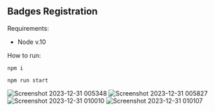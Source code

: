 Badges Registration
---
Requirements:
* Node v.10

How to run:
```
npm i
```

```
npm run start
```

![Screenshot 2023-12-31 005348](https://github.com/MistyBlunch/badgesRegistration/assets/29315728/733f2eed-4b73-4a97-89cf-b7c7d2e3939d)
![Screenshot 2023-12-31 005827](https://github.com/MistyBlunch/badgesRegistration/assets/29315728/8720faee-fc1b-4bc2-9bf2-db91fbaf79b8)
![Screenshot 2023-12-31 010010](https://github.com/MistyBlunch/badgesRegistration/assets/29315728/393bc38c-c5f6-488a-82b1-b46468d46b3d)
![Screenshot 2023-12-31 010107](https://github.com/MistyBlunch/badgesRegistration/assets/29315728/56c0207d-fb78-4e6c-b64b-b38a4e2c3887)
